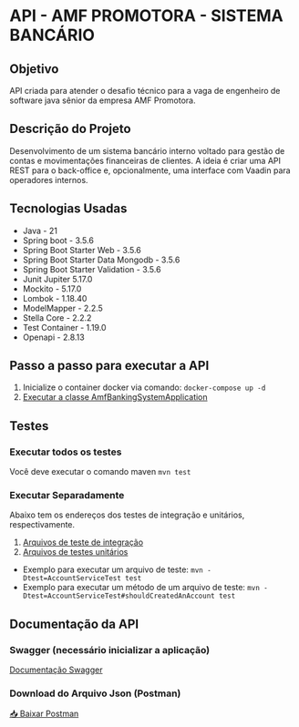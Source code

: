 # API - AMF PROMOTORA - SISTEMA BANCÁRIO 

## Objetivo
API criada para atender o desafio técnico para a vaga de engenheiro de software java sênior da empresa AMF Promotora.

## Descrição do Projeto
Desenvolvimento de um sistema bancário interno voltado para gestão de contas e movimentações financeiras de clientes.
A ideia é criar uma API REST para o back-office e, opcionalmente, uma interface com Vaadin para operadores internos.

## Tecnologias Usadas

<ul>
  <li>Java - 21</li>
  <li>Spring boot - 3.5.6</li>
  <li>Spring Boot Starter Web - 3.5.6</li>
  <li>Spring Boot Starter Data Mongodb - 3.5.6</li>
  <li>Spring Boot Starter Validation - 3.5.6</li>
  <li>Junit Jupiter 5.17.0</li>
  <li>Mockito - 5.17.0</li>  
  <li>Lombok - 1.18.40</li>
  <li>ModelMapper - 2.2.5</li>
  <li>Stella Core - 2.2.2</li>
  <li>Test Container - 1.19.0</li>
  <li>Openapi - 2.8.13</li>  
</ul>

## Passo a passo para executar a API

1. Inicialize o container docker via comando: `docker-compose up -d`  
2. [Executar a classe AmfBankingSystemApplication](src/main/java/com/amf/banking/system/AmfBankingSystemApplication.java)

## Testes

### Executar todos os testes
Você deve executar o comando maven `mvn test` 

### Executar Separadamente
Abaixo tem os endereços dos testes de integração e unitários, respectivamente. 


1. [Arquivos de teste de integração](src/test/java/com/amf/banking/system/integration)
2. [Arquivos de testes unitários](src/test/java/com/amf/banking/system/service)
   
* Exemplo para executar um arquivo de teste: `mvn -Dtest=AccountServiceTest test`
* Exemplo para executar um método de um arquivo de teste: `mvn -Dtest=AccountServiceTest#shouldCreatedAnAccount test`

## Documentação da API

### Swagger (necessário inicializar a aplicação)

[Documentação Swagger](http://localhost:8080/swagger-ui/index.html)

### Download do Arquivo Json (Postman)

[📥 Baixar Postman](src/main/resources/postman/Amf-banking-system.postman_collection.json)


